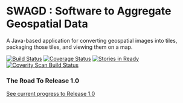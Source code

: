 SWAGD : Software to Aggregate Geospatial Data
===============

A Java-based application for converting geospatial images into tiles, packaging those tiles, and viewing them on a map.

[![Build Status](https://travis-ci.org/GitHubRGI/swagd.svg?branch=master)](https://travis-ci.org/GitHubRGI/swagd)
[![Coverage Status](https://coveralls.io/repos/GitHubRGI/swagd/badge.svg?branch=master)](https://coveralls.io/r/GitHubRGI/swagd?branch=master)
[![Stories in Ready](https://badge.waffle.io/GitHubRGI/swagd.png?label=ready&title=Ready)](https://waffle.io/GitHubRGI/swagd)
[![Coverity Scan Build Status](https://scan.coverity.com/projects/3993/badge.svg)](https://scan.coverity.com/projects/3993)

### The Road To Release 1.0

[See current progress to Release 1.0](https://github.com/GitHubRGI/swagd/milestones)
